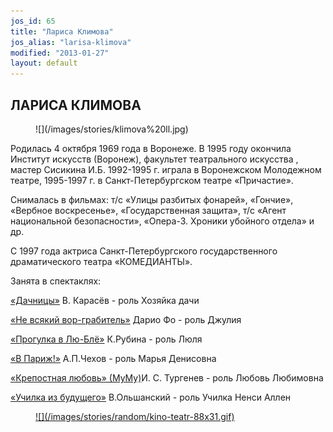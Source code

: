 ```yaml
---
jos_id: 65
title: "Лариса Климова"
jos_alias: "larisa-klimova"
modified: "2013-01-27"
layout: default
---
```


## ЛАРИСА КЛИМОВА

<figure>
![](/images/stories/klimova%20ll.jpg)
</figure>

Родилась 4 октября 1969 года в Воронеже. В 1995 году окончила Институт искусств (Воронеж), факультет театрального искусства , мастер Сисикина И.Б. 1992-1995 г. играла в Воронежском Молодежном театре, 1995-1997 г. в Санкт-Петербургском театре «Причастие».

Снималась в фильмах: т/с «Улицы разбитых фонарей», «Гончие», «Вербное воскресенье», «Государственная защита», т/с «Агент национальной безопасности», «Опера-3. Хроники убойного отдела» и др.

С 1997 года актриса Санкт-Петербургского государственного драматического театра «КОМЕДИАНТЫ».

Занята в спектаклях:

[«Дачницы»](43-dachnici.html) В. Карасёв - роль Хозяйка дачи

[«Не всякий вор-грабитель»](70-vor.html) Дарио Фо - роль Джулия

[«Прогулка в Лю-Блё»](73-progulka-v-ly-blio.html) К.Рубина - роль Люля

[«В Париж!»](41-v-paris.html) А.П.Чехов - роль Марья Денисовна

[«Крепостная любовь» (МуМу)](46-mumu.html)И. С. Тургенев - роль Любовь Любимовна

[«Училка из будущего»](90-ychilka.html) В.Ольшанский - роль Училка Ненси Аллен

<figure><a href="http://www.kino-teatr.ru/teatr/acter/w/ros/16931/bio/">
![](/images/stories/random/kino-teatr-88x31.gif)
</a></figure>

